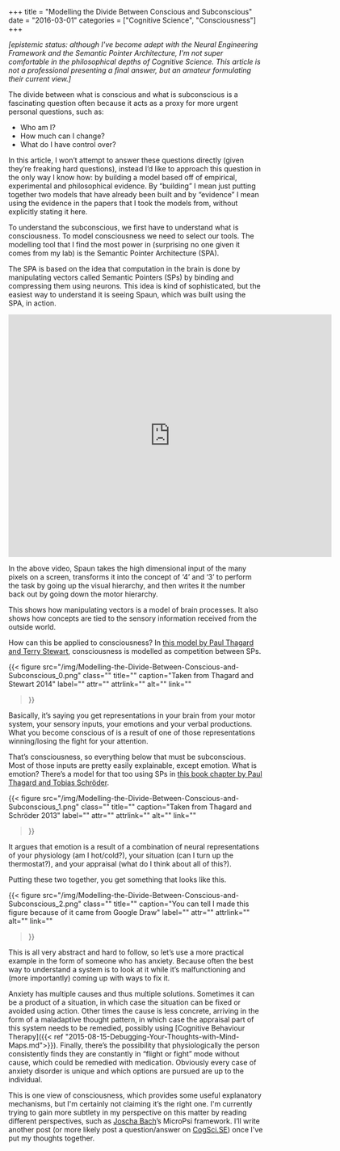 +++
title = "Modelling the Divide Between Conscious and Subconscious"
date = "2016-03-01"
categories = ["Cognitive Science", "Consciousness"]
+++

*\[epistemic status: although I've become adept with the Neural Engineering Framework and the Semantic Pointer Architecture, I'm not super comfortable in the philosophical depths of Cognitive Science. This article is not a professional presenting a final answer, but an amateur formulating their current view.\]*

The divide between what is conscious and what is subconscious is a fascinating question often because it acts as a proxy for more urgent personal questions, such as:

- Who am I?
- How much can I change?
- What do I have control over?

In this article, I won’t attempt to answer these questions directly (given they’re freaking hard questions), instead I’d like to approach this question in the only way I know how: by building a model based off of empirical, experimental and philosophical evidence. By “building” I mean just putting together two models that have already been built and by “evidence” I mean using the evidence in the papers that I took the models from, without explicitly stating it here.

To understand the subconscious, we first have to understand what is consciousness. To model consciousness we need to select our tools. The modelling tool that I find the most power in (surprising no one given it comes from my lab) is the Semantic Pointer Architecture (SPA).

The SPA is based on the idea that computation in the brain is done by manipulating vectors called Semantic Pointers (SPs) by binding and compressing them using neurons. This idea is kind of sophisticated, but the easiest way to understand it is seeing Spaun, which was built using the SPA, in action.

<iframe frameborder="0" height="480" scrolling="no" src="https://www.youtube.com/embed/mP7DX6x9PX8?feature=oembed" width="640"></iframe>

In the above video, Spaun takes the high dimensional input of the many pixels on a screen, transforms it into the concept of ‘4’ and ‘3’ to perform the task by going up the visual hierarchy, and then writes it the number back out by going down the motor hierarchy.

This shows how manipulating vectors is a model of brain processes. It also shows how concepts are tied to the sensory information received from the outside world.

How can this be applied to consciousness? In [this model by Paul Thagard and Terry Stewart](http://cogsci.uwaterloo.ca/Articles/thagard.two-theories.consc&cog.2014.pdf), consciousness is modelled as competition between SPs.

{{< figure
  src="/img/Modelling-the-Divide-Between-Conscious-and-Subconscious_0.png"
  class=""
  title=""
  caption="Taken from Thagard and Stewart 2014"
  label=""
  attr=""
  attrlink=""
  alt=""
  link=""
 >}}

Basically, it’s saying you get representations in your brain from your motor system, your sensory inputs, your emotions and your verbal productions. What you become conscious of is a result of one of those representations winning/losing the fight for your attention.

That’s consciousness, so everything below that must be subconscious. Most of those inputs are pretty easily explainable, except emotion. What is emotion? There’s a model for that too using SPs in [this book chapter by Paul Thagard and Tobias Schröder](http://cogsci.uwaterloo.ca/Articles/thagard-schroeder.emotions-pointers.2013.pdf).

{{< figure
  src="/img/Modelling-the-Divide-Between-Conscious-and-Subconscious_1.png"
  class=""
  title=""
  caption="Taken from Thagard and Schröder 2013"
  label=""
  attr=""
  attrlink=""
  alt=""
  link=""
 >}}

It argues that emotion is a result of a combination of neural representations of your physiology (am I hot/cold?), your situation (can I turn up the thermostat?), and your appraisal (what do I think about all of this?).

Putting these two together, you get something that looks like this.

{{< figure
  src="/img/Modelling-the-Divide-Between-Conscious-and-Subconscious_2.png"
  class=""
  title=""
  caption="You can tell I made this figure because of it came from Google Draw"
  label=""
  attr=""
  attrlink=""
  alt=""
  link=""
 >}}

This is all very abstract and hard to follow, so let’s use a more practical example in the form of someone who has anxiety. Because often the best way to understand a system is to look at it while it’s malfunctioning and (more importantly) coming up with ways to fix it.

Anxiety has multiple causes and thus multiple solutions. Sometimes it can be a product of a situation, in which case the situation can be fixed or avoided using action. Other times the cause is less concrete, arriving in the form of a maladaptive thought pattern, in which case the appraisal part of this system needs to be remedied, possibly using [Cognitive Behaviour Therapy]({{< ref "2015-08-15-Debugging-Your-Thoughts-with-Mind-Maps.md">}}). Finally, there’s the possibility that physiologically the person consistently finds they are constantly in “flight or fight” mode without cause, which could be remedied with medication. Obviously every case of anxiety disorder is unique and which options are pursued are up to the individual.

This is one view of consciousness, which provides some useful explanatory mechanisms, but I'm certainly not claiming it’s the right one. I'm currently trying to gain more subtlety in my perspective on this matter by reading different perspectives, such as [Joscha Bach](https://www.youtube.com/watch?v=2o2xBOQeB7Q)’s MicroPsi framework. I’ll write another post (or more likely post a question/answer on [CogSci.SE](https://cogsci.stackexchange.com/tour)) once I've put my thoughts together.
